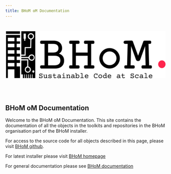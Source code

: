 ```yaml
---
title: BHoM oM Documentation
---
```


# 

<p align="center">
  <img width="500" src="https://raw.githubusercontent.com/BHoM/documentation/main/Images/logos/BHoM_Logo.png">
</p>

<br/><br/>

## BHoM oM Documentation

Welcome to the BHoM oM Documentation. This site contains the documentation of all the objects in the toolkits and repositories in the BHoM organisation part of the BHoM installer.

For access to the source code for all objects described in this page, please visit [BHoM github](https://github.com/BHoM).

For latest installer please visit [BHoM homepage](https://bhom.xyz/)

For general documentation please see [BHoM documentation](https://bhom.xyz/documentation)